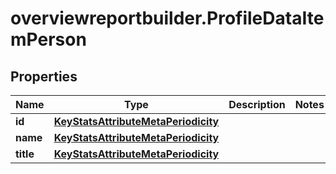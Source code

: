 # overviewreportbuilder.ProfileDataItemPerson

## Properties

Name | Type | Description | Notes
------------ | ------------- | ------------- | -------------
**id** | [**KeyStatsAttributeMetaPeriodicity**](KeyStatsAttributeMetaPeriodicity.md) |  | 
**name** | [**KeyStatsAttributeMetaPeriodicity**](KeyStatsAttributeMetaPeriodicity.md) |  | 
**title** | [**KeyStatsAttributeMetaPeriodicity**](KeyStatsAttributeMetaPeriodicity.md) |  | 


